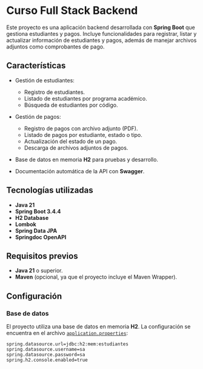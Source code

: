 # Curso Full Stack Backend

Este proyecto es una aplicación backend desarrollada con **Spring Boot** que gestiona estudiantes y pagos. Incluye funcionalidades para registrar, listar y actualizar información de estudiantes y pagos, además de manejar archivos adjuntos como comprobantes de pago.

## Características

- Gestión de estudiantes:
  - Registro de estudiantes.
  - Listado de estudiantes por programa académico.
  - Búsqueda de estudiantes por código.

- Gestión de pagos:
  - Registro de pagos con archivo adjunto (PDF).
  - Listado de pagos por estudiante, estado o tipo.
  - Actualización del estado de un pago.
  - Descarga de archivos adjuntos de pagos.

- Base de datos en memoria **H2** para pruebas y desarrollo.
- Documentación automática de la API con **Swagger**.

## Tecnologías utilizadas

- **Java 21**
- **Spring Boot 3.4.4**
- **H2 Database**
- **Lombok**
- **Spring Data JPA**
- **Springdoc OpenAPI**

## Requisitos previos

- **Java 21** o superior.
- **Maven** (opcional, ya que el proyecto incluye el Maven Wrapper).

## Configuración

### Base de datos

El proyecto utiliza una base de datos en memoria **H2**. La configuración se encuentra en el archivo [`application.properties`](src/main/resources/application.properties):

```properties
spring.datasource.url=jdbc:h2:mem:estudiantes
spring.datasource.username=sa
spring.datasource.password=sa
spring.h2.console.enabled=true